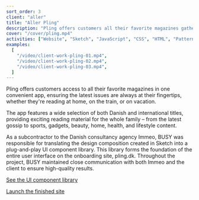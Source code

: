 ```yaml
---
sort_order: 3
client: "aller"
title: "Aller Pling"
description: "Pling offers customers all their favorite magazines gathered in one app, always providing the latest issue at their fingertips, whether they’re reading at home, on the train or on vacation."
cover: "/cover/pling.mp4"
activities: ["Website", "Sketch", "JavaScript", "CSS", "HTML", "Patternlab"]
examples:
  [
    "/video/client-work-pling-01.mp4",
    "/video/client-work-pling-02.mp4",
    "/video/client-work-pling-03.mp4",
  ]
---
```


Pling offers customers access to all their favorite magazines in one convenient app, ensuring the latest issues are always at their fingertips, whether they're reading at home, on the train, or on vacation.

The app features a wide selection of both Danish and international titles, providing exciting reading material for the whole family – from the latest gossip to sports, gadgets, beauty, home, health, and lifestyle content.

As a subcontractor to the Danish consultancy agency Immeo, BUSY was responsible for translating the design composition created in Sketch into a plug-and-play UI component library. This library forms the foundation of the entire user interface on the onboarding site, pling.dk. Throughout the project, BUSY maintained close communication with both Immeo and the client to ensure high-quality results.

<a href="https://pling.busycph.dk" target="_blank">See the UI component library</a>

<a href="https://pling.dk" target="_blank">Launch the finished site</a>